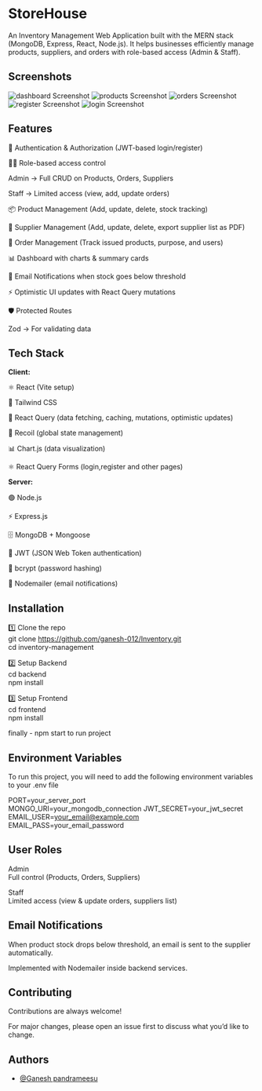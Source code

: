 
# StoreHouse

An Inventory Management Web Application built with the MERN stack (MongoDB, Express, React, Node.js).
It helps businesses efficiently manage products, suppliers, and orders with role-based access (Admin & Staff).


## Screenshots

![dashboard Screenshot](https://github.com/ganesh-012/Inventory/blob/9ed472fe6beeb2235c3c60a69fefc9595d0533bd/Screenshot%202025-08-29%20215523.png)
![products Screenshot](https://github.com/ganesh-012/Inventory/blob/9ed472fe6beeb2235c3c60a69fefc9595d0533bd/Screenshot%202025-08-29%20215551.png)
![orders Screenshot](https://github.com/ganesh-012/Inventory/blob/9ed472fe6beeb2235c3c60a69fefc9595d0533bd/Screenshot%202025-08-29%20215616.png)
![register Screenshot](https://github.com/ganesh-012/Inventory/blob/9ed472fe6beeb2235c3c60a69fefc9595d0533bd/Screenshot%202025-08-29%20215641.png) ![login Screenshot](https://github.com/ganesh-012/Inventory/blob/9ed472fe6beeb2235c3c60a69fefc9595d0533bd/Screenshot%202025-08-29%20215654.png)



## Features

🔐 Authentication & Authorization (JWT-based login/register)

👩‍💼 Role-based access control

Admin → Full CRUD on Products, Orders, Suppliers

Staff → Limited access (view, add, update orders)

📦 Product Management (Add, update, delete, stock tracking)

🚚 Supplier Management (Add, update, delete, export supplier list as PDF)

🛒 Order Management (Track issued products, purpose, and users)

📊 Dashboard with charts & summary cards

📧 Email Notifications when stock goes below threshold

⚡ Optimistic UI updates with React Query mutations

🛡️ Protected Routes

Zod → For validating data



## Tech Stack

**Client:** 

⚛️ React (Vite setup)

🎨 Tailwind CSS

🔄 React Query (data fetching, caching, mutations, optimistic updates)

🔐 Recoil (global state management)

📊 Chart.js (data visualization)

⚛️ React Query Forms (login,register and other pages)

**Server:** 

🟢 Node.js

⚡ Express.js

🗄️ MongoDB + Mongoose

🔑 JWT (JSON Web Token authentication)

🔐 bcrypt (password hashing)

📧 Nodemailer (email notifications)


## Installation

1️⃣ Clone the repo  
git clone https://github.com/ganesh-012/Inventory.git   
cd inventory-management

2️⃣ Setup Backend  
cd backend  
npm install

3️⃣ Setup Frontend  
cd frontend  
npm install     

finally - npm start to run project



## Environment Variables

To run this project, you will need to add the following environment variables to your .env file

PORT=your_server_port  
MONGO_URI=your_mongodb_connection
JWT_SECRET=your_jwt_secret
EMAIL_USER=your_email@example.com
EMAIL_PASS=your_email_password


## User Roles

Admin  
Full control (Products, Orders, Suppliers)

Staff  
Limited access (view & update orders, suppliers list)
## Email Notifications

When product stock drops below threshold, an email is sent to the supplier automatically.

Implemented with Nodemailer inside backend services.
## Contributing

Contributions are always welcome!

For major changes, please open an issue first to discuss what you’d like to change.


## Authors

- [@Ganesh pandrameesu](https://www.github.com/ganesh-012)


